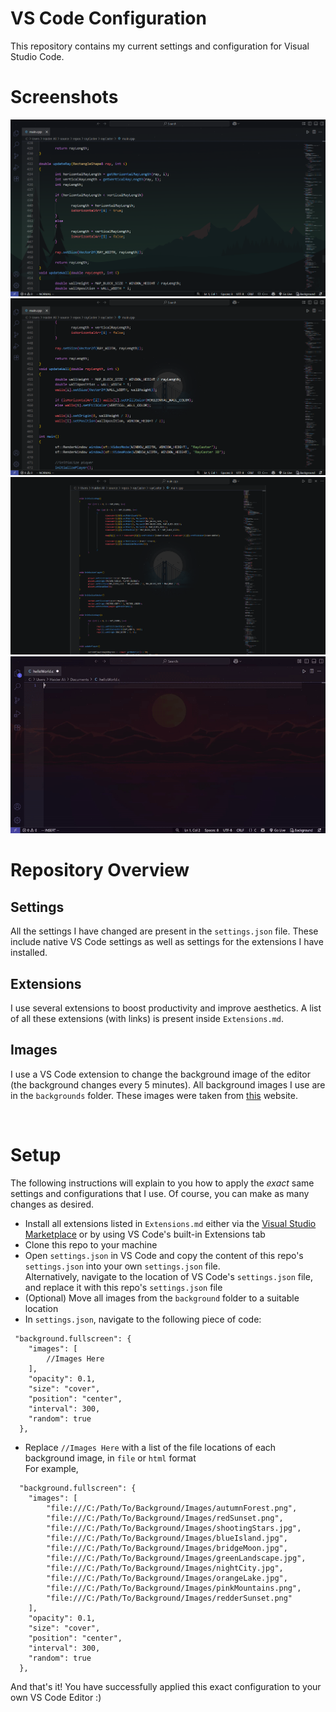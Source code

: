 # VS Code Configuration
This repository contains my current settings and configuration for Visual Studio Code.

# Screenshots
![vsCodeImg](assets/vsCode.png)
![vsCodeImg1](assets/vsCode1.png)
![vsCodeImg2](assets/vsCode2.png)
![demoGif](assets/vsCodeDemo.gif)

# Repository Overview

## Settings
All the settings I have changed are present in the `settings.json` file. These include native VS Code settings as well as settings for the extensions I have installed.

## Extensions
I use several extensions to boost productivity and improve aesthetics. A list of all these extensions (with links) is present inside `Extensions.md`.

## Images
I use a VS Code extension to change the background image of the editor (the background changes every 5 minutes). All background images I use are in the `backgrounds` folder.
These images were taken from [this](https://www.addictivetips.com/windows-tips/50-minimalist-desktop-wallpapers-and-backgrounds/) website.

<br>

# Setup
The following instructions will explain to you how to apply the *exact* same settings and configurations that I use. Of course, you can make as many changes as desired.

* Install all extensions listed in `Extensions.md` either via the [Visual Studio Marketplace](https://marketplace.visualstudio.com) or by using VS Code's built-in Extensions tab 
* Clone this repo to your machine
* Open `settings.json` in VS Code and copy the content of this repo's `settings.json` into your own `settings.json` file. <br>
   Alternatively, navigate to the location of VS Code's `settings.json` file, and replace it with this repo's `settings.json` file
* (Optional) Move all images from the `background` folder to a suitable location
* In `settings.json`, navigate to the following piece of code: 
```
 "background.fullscreen": {
    "images": [
        //Images Here
    ],
    "opacity": 0.1,
    "size": "cover",
    "position": "center",
    "interval": 300,
    "random": true
  },
```
* Replace `//Images Here` with a list of the file locations of each background image, in `file` or `html` format <br>
For example,
```
  "background.fullscreen": {
    "images": [
        "file:///C:/Path/To/Background/Images/autumnForest.png",
        "file:///C:/Path/To/Background/Images/redSunset.png",
        "file:///C:/Path/To/Background/Images/shootingStars.jpg",
        "file:///C:/Path/To/Background/Images/blueIsland.jpg",
        "file:///C:/Path/To/Background/Images/bridgeMoon.jpg",
        "file:///C:/Path/To/Background/Images/greenLandscape.jpg",
        "file:///C:/Path/To/Background/Images/nightCity.jpg",
        "file:///C:/Path/To/Background/Images/orangeLake.jpg",
        "file:///C:/Path/To/Background/Images/pinkMountains.png",
        "file:///C:/Path/To/Background/Images/redderSunset.png"
    ],
    "opacity": 0.1,
    "size": "cover",
    "position": "center",
    "interval": 300,
    "random": true
  },
```
And that's it! You have successfully applied this exact configuration to your own VS Code Editor :)
